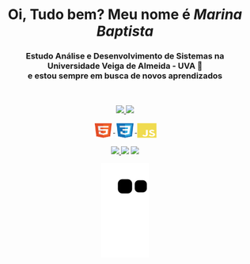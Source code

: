 <div>
  <h1 align="center">Oi, Tudo bem? Meu nome é <i>Marina Baptista</i></h1>
  <h3 align="center">Estudo Análise e Desenvolvimento de Sistemas na Universidade Veiga de Almeida - UVA 🍇<br>
  e estou sempre em busca de novos aprendizados</h3><br>
</div>
  <br>
  
<div align="center">
  <a href="https://github.com/MariBaptista">
  <img height="150.5em" src="https://github-readme-stats.vercel.app/api?username=MariBaptista&show_icons=true&theme=cobalt&include_all_commits=true&count_private=true"/>
  <img height="150.5em" src="https://github-readme-stats.vercel.app/api/top-langs/?username=MariBaptista&layout=compact&langs_count=7&theme=cobalt"/>
</div>

<div align="center"><br>
  <img align="center" alt="HTML" height="30" width="40" src="https://raw.githubusercontent.com/devicons/devicon/master/icons/html5/html5-original.svg">
  <img align="center" alt="CSS" height="30" width="40" src="https://raw.githubusercontent.com/devicons/devicon/master/icons/css3/css3-original.svg">
  <img align="center" alt="Js" height="30" width="40" src="https://raw.githubusercontent.com/devicons/devicon/master/icons/javascript/javascript-plain.svg">
</div>
 
 <br>
 
<div align="center"> 
  <a href="https://www.instagram.com/paginasdamary/"><img src="https://img.shields.io/badge/-Instagram-%23E4405F?style=for-the-badge&logo=instagram&logoColor=white" "_blank"</a> 
  <a href = "mailto:maryybaptista.31@gmail.com"><img src="https://img.shields.io/badge/-Gmail-%23333?style=for-the-badge&logo=gmail&logoColor=white" target="_blank"></a>
  <a href="https://www.linkedin.com/in/marina-baptista-4313a5231/" target="_blank"><img src="https://img.shields.io/badge/-LinkedIn-%230077B5?style=for-the-badge&logo=linkedin&logoColor=white" target="_blank"></a> 
 
  ![Snake animation](https://github.com/MariBaptista/MariBaptista/blob/output/github-contribution-grid-snake.svg)

</div>
